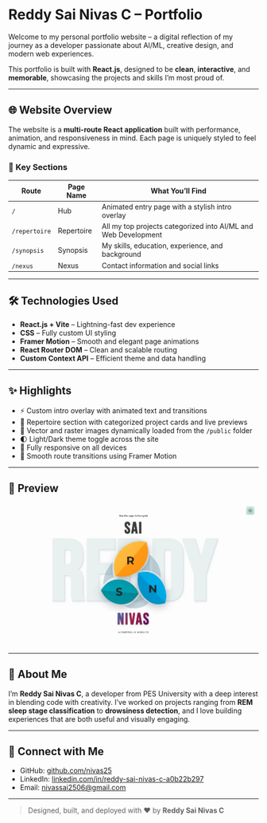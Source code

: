 # Reddy Sai Nivas C – Portfolio

Welcome to my personal portfolio website – a digital reflection of my journey as a developer passionate about AI/ML, creative design, and modern web experiences.

This portfolio is built with **React.js**, designed to be **clean**, **interactive**, and **memorable**, showcasing the projects and skills I’m most proud of.

---

## 🌐 Website Overview

The website is a **multi-route React application** built with performance, animation, and responsiveness in mind. Each page is uniquely styled to feel dynamic and expressive.

### 🎯 Key Sections

| Route         | Page Name   | What You’ll Find                                |
|---------------|-------------|--------------------------------------------------|
| `/`           | Hub         | Animated entry page with a stylish intro overlay |
| `/repertoire` | Repertoire  | All my top projects categorized into AI/ML and Web Development |
| `/synopsis`   | Synopsis    | My skills, education, experience, and background |
| `/nexus`      | Nexus       | Contact information and social links             |

---

## 🛠️ Technologies Used

- **React.js + Vite** – Lightning-fast dev experience
- **CSS** – Fully custom UI styling
- **Framer Motion** – Smooth and elegant page animations
- **React Router DOM** – Clean and scalable routing
- **Custom Context API** – Efficient theme and data handling

---

## ✨ Highlights

- ⚡ Custom intro overlay with animated text and transitions  
- 🧩 Repertoire section with categorized project cards and live previews  
- 🎨 Vector and raster images dynamically loaded from the `/public` folder  
- 🌓 Light/Dark theme toggle across the site  
- 📱 Fully responsive on all devices  
- 🔁 Smooth route transitions using Framer Motion  

---

## 📸 Preview

![Portfolio Screenshot](public/images/projects/portfolio/portfolio-02.webp)

---

## 🙋 About Me

I’m **Reddy Sai Nivas C**, a developer from PES University with a deep interest in blending code with creativity. I’ve worked on projects ranging from **REM sleep stage classification** to **drowsiness detection**, and I love building experiences that are both useful and visually engaging.

---

## 🔗 Connect with Me

- GitHub: [github.com/nivas25](https://github.com/nivas25)
- LinkedIn: [linkedin.com/in/reddy-sai-nivas-c-a0b22b297](https://linkedin.com/in/reddy-sai-nivas-c-a0b22b297)
- Email: nivassai2506@gmail.com

---

> Designed, built, and deployed with ❤️ by **Reddy Sai Nivas C**
